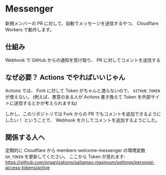 # Messenger

新規メンバーの PR に対して、自動でメッセージを送信するやつ。
Cloudflare Workers で動作します。

## 仕組み

Webhook で GitHub からの通知を受け取り、 PR に対してコメントを送信する

## なぜ必要？ Actions でやればいいじゃん

Actions では、 Fork に対して Token がちゃんと渡らないので、 `GITHUB_TOKEN` が使えない。
(例えば、悪意のある人が Actions 書き換えて Token を外部サイトに送信するとかが考えられますね)

しかし、このリポジトリでは Fork からの PR でもコメントを追加できるようにしたい！
ということで、 Webhook を介してコメントを追加するようにした。

## 関係する人へ

定期的に Cloudflare から members-welcome-messenger の環境変数 `GH_TOKEN` を更新してください。
ここから Token が見れます: <https://github.com/organizations/saitamau-maximum/settings/personal-access-tokens/active>
